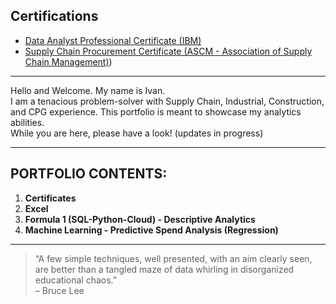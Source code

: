 ## Certifications
- [Data Analyst Professional Certificate (IBM)](https://credentials.edx.org/credentials/f2737d2f9b684da58837f6280b9bd5b1/)
- [Supply Chain Procurement Certificate (ASCM - Association of Supply Chain Management)](https://github.com/ilin3ccc/Portfolio/blob/main/1.CERTIFICATES/ASCM%20Procurement%20Certificate.pdf))

---

Hello and Welcome. My name is Ivan.  
I am a tenacious problem-solver with Supply Chain, Industrial, Construction, and CPG experience. This portfolio is meant to showcase my analytics abilities.  
While you are here, please have a look! (updates in progress)

---

## PORTFOLIO CONTENTS:

1. **Certificates**  
2. **Excel**  
3. **Formula 1 (SQL-Python-Cloud) - Descriptive Analytics**  
4. **Machine Learning - Predictive Spend Analysis (Regression)**  

---

> “A few simple techniques, well presented, with an aim clearly seen, are better than a tangled maze of data whirling in disorganized educational chaos.”  
> – Bruce Lee
